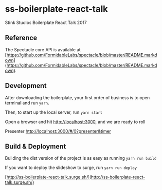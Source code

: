 # ss-boilerplate-react-talk
Stink Studios Boilerplate React Talk 2017

## Reference

The Spectacle core API is available at [https://github.com/FormidableLabs/spectacle/blob/master/README.markdown](https://github.com/FormidableLabs/spectacle/blob/master/README.markdown).

## Development

After downloading the boilerplate, your first order of business is to open terminal and run `yarn`.

Then, to start up the local server, run `yarn start`

Open a browser and hit [http://localhost:3000](http://localhost:3000), and we are ready to roll

Presenter [http://localhost:3000/#/0?presenter&timer](http://localhost:3000/#/0?presenter&timer)

## Build & Deployment

Building the dist version of the project is as easy as running `yarn run build`

If you want to deploy the slideshow to surge, run `yarn run deploy`

[http://ss-boilerplate-react-talk.surge.sh/](http://ss-boilerplate-react-talk.surge.sh/)